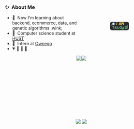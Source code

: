 <div style="display: flex; align-items: center; justify-content: space-between;">
  <div style="flex: 1; text-align: left;">
    <h3>✨&nbsp; About Me</h3>
    <ul>
      <li>🔭 &nbsp;Now I'm learning about backend, ecommerce, data, and genetic algorithms :wink;</li>
      <li>🏫 &nbsp;Computer science student at <a href="https://hust.edu.vn">HUST</a></li>
      <li>💼 &nbsp;Intern at <a href="https://ownego.com">Ownego</a></li>
      <li>💗 🌻 🏃 🎨</li>
    </ul>
  </div>
  <div style="flex: 1; text-align: center;">
    <a href="https://anuraghazra.github.io">
      <img width="25%" alt="Hello, I'm Truong!" src="./images/2024-11-14_23-04.png" style="border-radius: 7px;" />
    </a>
  </div>
</div>

<div style="display: flex; justify-content: center;">
  <img src="https://github-readme-stats.vercel.app/api?username=VTsuyyy&theme=tokyonight&show_icons=true" height="195" />
  <img src="https://github-readme-stats.vercel.app/api/top-langs/?username=VTsuyyy&theme=tokyonight&layout=compact" height="195" />
</div>
<p align="center">
  <img src="https://github-readme-streak-stats.herokuapp.com/?user=VTsuyyy&theme=tokyonight"/>
  <img src="https://github-readme-quotes-bay.vercel.app/quote?theme=dracula"/>
</p>
